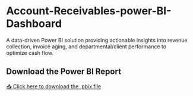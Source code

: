 # Account-Receivables-power-BI-Dashboard
A data-driven Power BI solution providing actionable insights into revenue collection, invoice aging, and departmental/client performance to optimize cash flow.
## Download the Power BI Report
[📥 Click here to download the .pbix file](https://github.com/AnuSunny96/Account-Receivables-power-BI-Dashboard/releases/download/v1.0/AR.Receivables.Project.pbix)
